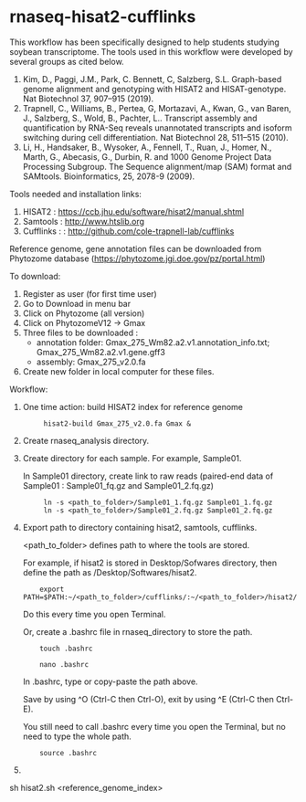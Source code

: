 # rnaseq-hisat2-cufflinks

This workflow has been specifically designed to help students studying soybean transcriptome.
The tools used in this workflow were developed by several groups as cited below.
1. Kim, D., Paggi, J.M., Park, C. Bennett, C, Salzberg, S.L. Graph-based genome alignment and genotyping with HISAT2 and HISAT-genotype. Nat Biotechnol 37, 907–915 (2019).
2. Trapnell, C., Williams, B., Pertea, G, Mortazavi, A., Kwan, G., van Baren, J., Salzberg, S., Wold, B., Pachter, L.. Transcript assembly and quantification by RNA-Seq reveals unannotated transcripts and isoform switching during cell differentiation. Nat Biotechnol 28, 511–515 (2010).
3. Li, H., Handsaker, B., Wysoker, A., Fennell, T., Ruan, J., Homer, N., Marth, G., Abecasis, G., Durbin, R. and 1000 Genome Project Data Processing Subgroup. The Sequence alignment/map (SAM) format and SAMtools. Bioinformatics, 25, 2078-9 (2009).


Tools needed and installation links:
1. HISAT2 : https://ccb.jhu.edu/software/hisat2/manual.shtml
2. Samtools : http://www.htslib.org
3. Cufflinks : : http://github.com/cole-trapnell-lab/cufflinks


Reference genome, gene annotation files can be downloaded from Phytozome database (https://phytozome.jgi.doe.gov/pz/portal.html)

To download:
1. Register as user (for first time user)
2. Go to Download in menu bar
3. Click on Phytozome (all version)
4. Click on PhytozomeV12 -> Gmax
5. Three files to be downloaded : 
    - annotation folder: Gmax_275_Wm82.a2.v1.annotation_info.txt; Gmax_275_Wm82.a2.v1.gene.gff3
    - assembly: Gmax_275_v2.0.fa
6. Create new folder in local computer for these files.

Workflow:

1. One time action: build HISAT2 index for reference genome

            hisat2-build Gmax_275_v2.0.fa Gmax &


2. Create rnaseq_analysis directory.

3. Create directory for each sample. For example, Sample01.

   In Sample01 directory, create link to raw reads (paired-end data of Sample01 : Sample01_fq.gz and Sample01_2.fq.gz)

            ln -s <path_to_folder>/Sample01_1.fq.gz Sample01_1.fq.gz
            ln -s <path_to_folder>/Sample01_2.fq.gz Sample01_2.fq.gz
            
            
4.  Export path to directory containing hisat2, samtools, cufflinks.

    <path_to_folder> defines path to where the tools are stored. 
    
    For example, if hisat2 is stored in Desktop/Sofwares directory, then define the path as /Desktop/Softwares/hisat2.
    

            export PATH=$PATH:~/<path_to_folder>/cufflinks/:~/<path_to_folder>/hisat2/~/<path_to_folder>/samtools
            
    Do this every time you open Terminal.
    
    Or, create a .bashrc file in rnaseq_directory to store the path. 
  
    
            touch .bashrc
            
            nano .bashrc
            
    
    In .bashrc, type or copy-paste the path above.
    
    Save by using ^O (Ctrl-C then Ctrl-O), exit by using ^E (Ctrl-C then Ctrl-E).
    
    You still need to call .bashrc every time you open the Terminal, but no need to type the whole path.
    
  
            source .bashrc 
    
    
5.  


sh hisat2.sh  <threads>  <reference_genome_index> <pair1> <pair2> 
    
    
    
            
    
    
            
    
            
    
    





